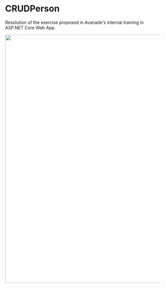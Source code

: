 # CRUDPerson
Resolution of the exercise proposed in Avanade's internal training in ASP.NET Core Web App.

<div align="center">
  <img width=800" src="https://user-images.githubusercontent.com/86172286/206599209-e6b30db3-d1a0-441d-8e31-907adba8643f.gif">
</div>
